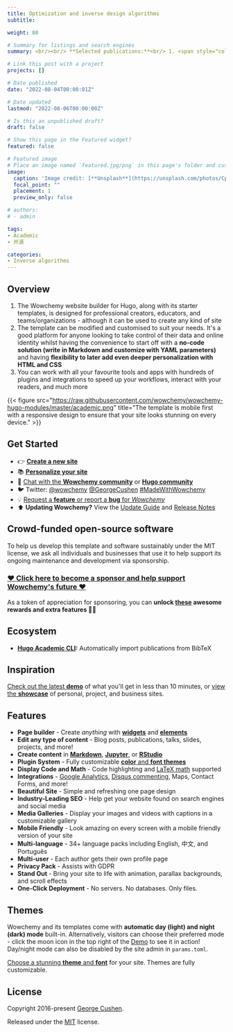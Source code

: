 ```yaml
---
title: Optimization and inverse design algorithms
subtitle: 

weight: 80

# Summary for listings and search engines
summary: <br/><br/> **Selected publications:**<br/> 1. <span style="color:darkgray">**Bolei Deng***, Ahmad Zareei, Xiaoxiao Ding, James C Weaver, Chris H Rycroft, Katia Bertoldi*</span> (2022). [**Inverse Design of Mechanical Metamaterials with Target Nonlinear Response via a Neural Accelerated Evolution Strategy**](../../publication/deng-2022-inverse/). *Advanced Materials*. 

# Link this post with a project
projects: []

# Date published
date: "2022-08-04T00:00:01Z"

# Date updated
lastmod: "2022-08-06T00:00:00Z"

# Is this an unpublished draft?
draft: false

# Show this page in the Featured widget?
featured: false

# Featured image
# Place an image named `featured.jpg/png` in this page's folder and customize its options here.
image:
  caption: 'Image credit: [**Unsplash**](https://unsplash.com/photos/CpkOjOcXdUY)'
  focal_point: ""
  placement: 1
  preview_only: false

# authors:
# - admin

tags:
- Academic
- 开源

categories:
- Inverse algorithms
---
```


## Overview

1. The Wowchemy website builder for Hugo, along with its starter templates, is designed for professional creators, educators, and teams/organizations - although it can be used to create any kind of site
2. The template can be modified and customised to suit your needs. It's a good platform for anyone looking to take control of their data and online identity whilst having the convenience to start off with a **no-code solution (write in Markdown and customize with YAML parameters)** and having **flexibility to later add even deeper personalization with HTML and CSS**
3. You can work with all your favourite tools and apps with hundreds of plugins and integrations to speed up your workflows, interact with your readers, and much more

{{< figure src="https://raw.githubusercontent.com/wowchemy/wowchemy-hugo-modules/master/academic.png" title="The template is mobile first with a responsive design to ensure that your site looks stunning on every device." >}}

## Get Started

- 👉 [**Create a new site**](https://wowchemy.com/hugo-themes/)
- 📚 [**Personalize your site**](https://wowchemy.com/docs/)
- 💬 [Chat with the **Wowchemy community**](https://discord.gg/z8wNYzb) or [**Hugo community**](https://discourse.gohugo.io)
- 🐦 Twitter: [@wowchemy](https://twitter.com/wowchemy) [@GeorgeCushen](https://twitter.com/GeorgeCushen) [#MadeWithWowchemy](https://twitter.com/search?q=(%23MadeWithWowchemy%20OR%20%23MadeWithAcademic)&src=typed_query)
- 💡 [Request a **feature** or report a **bug** for _Wowchemy_](https://github.com/wowchemy/wowchemy-hugo-themes/issues)
- ⬆️ **Updating Wowchemy?** View the [Update Guide](https://wowchemy.com/docs/hugo-tutorials/update/) and [Release Notes](https://github.com/wowchemy/wowchemy-hugo-themes/releases)

## Crowd-funded open-source software

To help us develop this template and software sustainably under the MIT license, we ask all individuals and businesses that use it to help support its ongoing maintenance and development via sponsorship.

### [❤️ Click here to become a sponsor and help support Wowchemy's future ❤️](https://github.com/sponsors/gcushen)

As a token of appreciation for sponsoring, you can **unlock [these](https://wowchemy.com/sponsor/) awesome rewards and extra features 🦄✨**

## Ecosystem

* **[Hugo Academic CLI](https://github.com/wowchemy/hugo-academic-cli):** Automatically import publications from BibTeX

## Inspiration

[Check out the latest **demo**](https://hugo-blog-theme.netlify.app/) of what you'll get in less than 10 minutes, or [view the **showcase**](https://wowchemy.com/creators/) of personal, project, and business sites.

## Features

- **Page builder** - Create *anything* with [**widgets**](https://wowchemy.com/docs/page-builder/) and [**elements**](https://wowchemy.com/docs/writing-markdown-latex/)
- **Edit any type of content** - Blog posts, publications, talks, slides, projects, and more!
- **Create content** in [**Markdown**](https://wowchemy.com/docs/writing-markdown-latex/), [**Jupyter**](https://wowchemy.com/docs/import/jupyter/), or [**RStudio**](https://wowchemy.com/docs/install-locally/)
- **Plugin System** - Fully customizable [**color** and **font themes**](https://wowchemy.com/docs/customization/)
- **Display Code and Math** - Code highlighting and [LaTeX math](https://en.wikibooks.org/wiki/LaTeX/Mathematics) supported
- **Integrations** - [Google Analytics](https://analytics.google.com), [Disqus commenting](https://disqus.com), Maps, Contact Forms, and more!
- **Beautiful Site** - Simple and refreshing one page design
- **Industry-Leading SEO** - Help get your website found on search engines and social media
- **Media Galleries** - Display your images and videos with captions in a customizable gallery
- **Mobile Friendly** - Look amazing on every screen with a mobile friendly version of your site
- **Multi-language** - 34+ language packs including English, 中文, and Português
- **Multi-user** - Each author gets their own profile page
- **Privacy Pack** - Assists with GDPR
- **Stand Out** - Bring your site to life with animation, parallax backgrounds, and scroll effects
- **One-Click Deployment** - No servers. No databases. Only files.

## Themes

Wowchemy and its templates come with **automatic day (light) and night (dark) mode** built-in. Alternatively, visitors can choose their preferred mode - click the moon icon in the top right of the [Demo](https://academic-demo.netlify.com/) to see it in action! Day/night mode can also be disabled by the site admin in `params.toml`.

[Choose a stunning **theme** and **font**](https://wowchemy.com/docs/customization) for your site. Themes are fully customizable.

## License

Copyright 2016-present [George Cushen](https://georgecushen.com).

Released under the [MIT](https://github.com/wowchemy/wowchemy-hugo-themes/blob/master/LICENSE.md) license.
